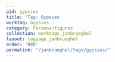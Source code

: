 ```yaml
---
pid: gypsies
title: 'Tag: Gypsies'
worktag: Gypsies
category: Persons/figures
collection: worktags_janbrueghel
layout: tagpage_janbrueghel
order: '080'
permalink: "/janbrueghel/tags/gypsies/"
---
```

